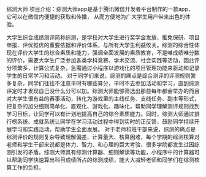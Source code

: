 综测大师
项目介绍：综测大师app是基于腾讯微信开发者平台制作的一款app，
它可以在微信内便捷的获取和传播，
从而方便地为广大学生用户带来出色的体验。

  大学生综合成绩测评简称综测，是学校对大学生进行奖学金发放、推免保研、项目申报、评优推优的重要依据和评价体系，与所有大学生利益攸关。综测的综合性体现在评价大学生的综合素质和能力，强调全面发展的素质教育，不是唯成绩唯分数的评价，需要大学生广泛参加各类学科竞赛、学术交流、社会实践等活动，因此评分项繁多，计算公式复杂，急需通过小程序以游戏化的项目管理功能来驱动和记录学生的日常学习和活动。
对于同学们来说，综测的痛点是综合测评的评测规则繁多复杂，同学们往往不注意平时有哪些算分，平时不去参加活动和学习，直到综测评定时才发现自己没什么分可以加。综测大师能够筛选出那些每年都会举办的而且对大学生很有益的赛事活动，转化为游戏里的主线任务、支线任务、副本等形式，把复杂的加分细则简单化、直观化、游戏化、趣味化，帮助同学理解测评规则找到学习目标，让同学可以有计划地提高自己的综合素质能力。同时，综测大师通过排行榜系统、成就系统让同学在学习活动过程中得到实时的正反馈，鼓励同学持续开展学习和实践活动，帮助学生全面发展。
对于老师和班干部来说，综测的痛点是综测评价的规则复杂导致理解偏差、计算量大、核算困难，每个学期的综测核算对老师和学生干部来说都是体力、智力、和心理的巨大考验，很多学院都发生过因综测引发的矛盾。综测大师具有综测计算器、细则解读等功能，小程序中的计算器可以帮助同学快速算出科目成绩所占的综测成绩，能大大减轻老师和同学们在综测核算工作的负担。
